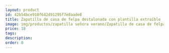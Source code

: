 ```yaml
---
layout: product
id: 42b54bce910f642d91295f7e8aade8
title: Zapatilla de casa de felpa destalonada con plantilla extraíble
image: img/productos/zapatilla señora verano/Zapatilla de casa de felpa destalonada con plantilla extraíble=18.webp
price: 18
tags: 
description: 
order: 0
---
```

